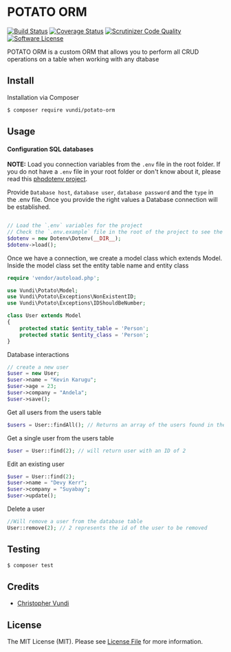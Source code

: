 # POTATO ORM
[![Build Status](https://travis-ci.org/andela-cvundi/potatoORM.svg?branch=master)](https://travis-ci.org/andela-cvundi/potatoORM)
[![Coverage Status](https://coveralls.io/repos/github/andela-cvundi/potatoORM/badge.svg?branch=development)](https://coveralls.io/github/andela-cvundi/potatoORM?branch=development)
[![Scrutinizer Code Quality](https://scrutinizer-ci.com/g/andela-cvundi/potatoORM/badges/quality-score.png?b=development)](https://scrutinizer-ci.com/g/andela-cvundi/potatoORM/?branch=development)
[![Software License][ico-license]](LICENSE.md)

POTATO ORM is a custom ORM that allows you to perform all CRUD operations on a table when working with any dtabase

## Install

Installation via Composer

``` bash
$ composer require vundi/potato-orm
```

## Usage
#### Configuration SQL databases
**NOTE:** Load you connection variables from the `.env` file in the root folder. If you do not have a `.env` file in your root folder or don't know about it, please read this [phpdotenv project](https://github.com/vlucas/phpdotenv).

Provide `Database host`, `database user`, `database password` and the `type` in the .env file. Once you provide the right values a Database connection will be established.

``` php

// Load the `.env` variables for the project
// Check the `.env.example` file in the root of the project to see the environment variables needed.
$dotenv = new Dotenv\Dotenv(__DIR__);
$dotenv->load();
```

Once we have a connection, we create a model class which extends Model. Inside the model class set the entity table name and entity class
``` php
require 'vendor/autoload.php';

use Vundi\Potato\Model;
use Vundi\Potato\Exceptions\NonExistentID;
use Vundi\Potato\Exceptions\IDShouldBeNumber;

class User extends Model
{
	protected static $entity_table = 'Person';
    protected static $entity_class = 'Person';
}
```

Database interactions
``` php
// create a new user
$user = new User;
$user->name = "Kevin Karugu";
$user->age = 23;
$user->company = "Andela";
$user->save();
```

Get all users from the users table
```php
$users = User::findAll(); // Returns an array of the users found in the db
```

Get a single user from the users table
```php
$user = User::find(2); // will return user with an ID of 2
```

Edit an existing user

```php
$user = User::find(2);
$user->name = "Devy Kerr";
$user->company = "Suyabay";
$user->update();
```

Delete a user
```php
//Will remove a user from the database table
User::remove(2); // 2 represents the id of the user to be removed
```

## Testing

``` bash
$ composer test
```

## Credits

- [Christopher Vundi][link-author]

## License

The MIT License (MIT). Please see [License File](LICENSE.md) for more information.

[ico-version]: https://img.shields.io/badge/packagist-v1.0.1-brightgreen.svg
[ico-license]: https://img.shields.io/badge/license-MIT-brightgreen.svg?style=flat-square

[link-author]: https://github.com/andela-cvundi